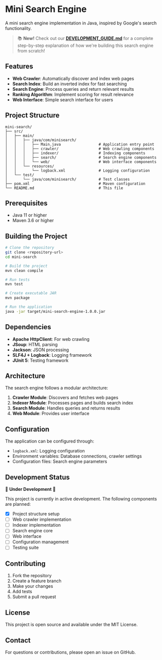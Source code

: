 # Mini Search Engine

A mini search engine implementation in Java, inspired by Google's search functionality.

> 📚 **New!** Check out our **[DEVELOPMENT_GUIDE.md](DEVELOPMENT_GUIDE.md)** for a complete step-by-step explanation of how we're building this search engine from scratch!

## Features

- **Web Crawler**: Automatically discover and index web pages
- **Search Index**: Build an inverted index for fast searching
- **Search Engine**: Process queries and return relevant results
- **Ranking Algorithm**: Implement scoring for result relevance
- **Web Interface**: Simple search interface for users

## Project Structure

```
mini-search/
├── src/
│   ├── main/
│   │   ├── java/com/minisearch/
│   │   │   ├── Main.java                 # Application entry point
│   │   │   ├── crawler/                  # Web crawling components
│   │   │   ├── indexer/                  # Indexing components
│   │   │   ├── search/                   # Search engine components
│   │   │   └── web/                      # Web interface components
│   │   └── resources/
│   │       └── logback.xml               # Logging configuration
│   └── test/
│       └── java/com/minisearch/          # Test classes
├── pom.xml                               # Maven configuration
└── README.md                             # This file
```

## Prerequisites

- Java 11 or higher
- Maven 3.6 or higher

## Building the Project

```bash
# Clone the repository
git clone <repository-url>
cd mini-search

# Build the project
mvn clean compile

# Run tests
mvn test

# Create executable JAR
mvn package

# Run the application
java -jar target/mini-search-engine-1.0.0.jar
```

## Dependencies

- **Apache HttpClient**: For web crawling
- **JSoup**: HTML parsing
- **Jackson**: JSON processing
- **SLF4J + Logback**: Logging framework
- **JUnit 5**: Testing framework

## Architecture

The search engine follows a modular architecture:

1. **Crawler Module**: Discovers and fetches web pages
2. **Indexer Module**: Processes pages and builds search index
3. **Search Module**: Handles queries and returns results
4. **Web Module**: Provides user interface

## Configuration

The application can be configured through:
- `logback.xml`: Logging configuration
- Environment variables: Database connections, crawler settings
- Configuration files: Search engine parameters

## Development Status

🚧 **Under Development** 🚧

This project is currently in active development. The following components are planned:

- [x] Project structure setup
- [ ] Web crawler implementation
- [ ] Indexer implementation
- [ ] Search engine core
- [ ] Web interface
- [ ] Configuration management
- [ ] Testing suite

## Contributing

1. Fork the repository
2. Create a feature branch
3. Make your changes
4. Add tests
5. Submit a pull request

## License

This project is open source and available under the MIT License.

## Contact

For questions or contributions, please open an issue on GitHub.

